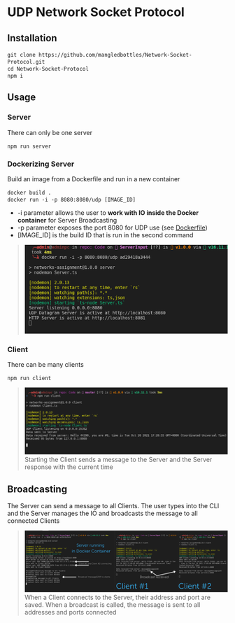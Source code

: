 # UDP Network Socket Protocol

## Installation
```
git clone https://github.com/mangledbottles/Network-Socket-Protocol.git
cd Network-Socket-Protocol
npm i
```
## Usage

### Server
There can only be one server
```
npm run server
```

### Dockerizing Server
Build an image from a Dockerfile and run in a new container
```docker
docker build .
docker run -i -p 8080:8080/udp [IMAGE_ID]
```
- -i parameter allows the user to **work with IO inside the Docker container** for Server Broadcasting
- -p parameter exposes the port 8080 for UDP use (see [Dockerfile](./Dockerfile))
- [IMAGE_ID] is the build ID that is run in the second command

> 
> ![StartServer](./Misc/StartServer.png)

### Client
There can be many clients
```
npm run client
```
> ![StartClient](./Misc/StartClient.png)
> Starting the Client sends a message to the Server and the Server response with the current time

## Broadcasting
The Server can send a message to all Clients. The user types into the CLI and the Server manages the IO and broadcasts the message to all connected Clients
> ![ServerBroadcastToClients](./Misc/ServerBroadcastToClients.png)
> When a Client connects to the Server, their address and port are saved. When a broadcast is called, the message is sent to all addresses and ports connected